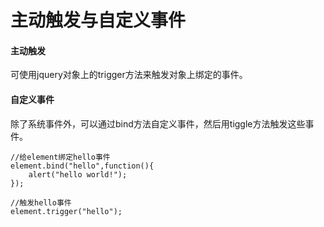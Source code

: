 # 主动触发与自定义事件


#### 主动触发 

可使用jquery对象上的trigger方法来触发对象上绑定的事件。

#### 自定义事件 

除了系统事件外，可以通过bind方法自定义事件，然后用tiggle方法触发这些事件。

```
//给element绑定hello事件
element.bind("hello",function(){
    alert("hello world!");
});

//触发hello事件
element.trigger("hello");
```
